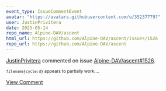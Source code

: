 ```yaml
---
event_type: IssueCommentEvent
avatar: "https://avatars.githubusercontent.com/u/35237779?"
user: JustinPrivitera
date: 2025-05-14
repo_name: Alpine-DAV/ascent
html_url: https://github.com/Alpine-DAV/ascent/issues/1526
repo_url: https://github.com/Alpine-DAV/ascent
---
```


<a href='https://github.com/JustinPrivitera' target='_blank'>JustinPrivitera</a> commented on issue <a href='https://github.com/Alpine-DAV/ascent/issues/1526' target='_blank'>Alpine-DAV/ascent#1526</a>.

<small>`filename{cycle:d}` appears to partially work:...</small>

<a href='https://github.com/Alpine-DAV/ascent/issues/1526' target='_blank'>View Comment</a>